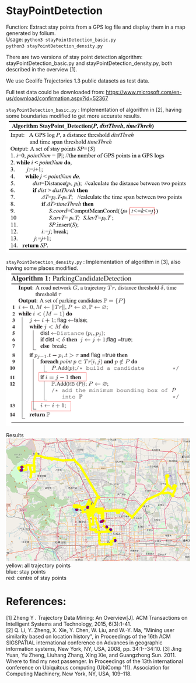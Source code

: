 # StayPointDetection
Function: Extract stay points from a GPS log file and display them in a map generated by folium.  
Usage: 
`python3 stayPointDetection_basic.py`  
`python3 stayPointDetection_density.py`    

There are two versions of stay point detection algorithm: stayPointDetection_basic.py and stayPointDetection_density.py, both described in the overview [1].  

We use Geolife Trajectories 1.3 public datasets as test data.  

Full test data could be downloaded from: https://www.microsoft.com/en-us/download/confirmation.aspx?id=52367  

`stayPointDetection_basic.py` : Implementation of algorithm in [2], having some boundaries modified to get more accurate results.  
![stayPointDetection_basic](https://github.com/zhang35/Image/blob/master/StayPointDetection_basic.png)

`stayPointDetection_density.py` : Implementation of algorithm in [3], also having some places modified.  
![stayPointDetection_density](https://github.com/zhang35/Image/blob/master/StayPointDetection_density.png)

Results
![results shown by folium](https://github.com/zhang35/Image/blob/master/folium.png)
yellow: all trajectory points  
blue: stay points    
red: centre of stay points

# References:
[1] Zheng Y . Trajectory Data Mining: An Overview[J]. ACM Transactions on Intelligent Systems and Technology, 2015, 6(3):1-41.  
[2] Q. Li, Y. Zheng, X. Xie, Y. Chen, W. Liu, and W.-Y. Ma, "Mining user similarity based on location history", in Proceedings of the 16th ACM SIGSPATIAL international conference on Advances in geographic information systems, New York, NY, USA, 2008, pp. 34:1--34:10.
[3] Jing Yuan, Yu Zheng, Liuhang Zhang, XIng Xie, and Guangzhong Sun. 2011. Where to find my next passenger. In Proceedings of the 13th international conference on Ubiquitous computing (UbiComp '11). Association for Computing Machinery, New York, NY, USA, 109–118.
